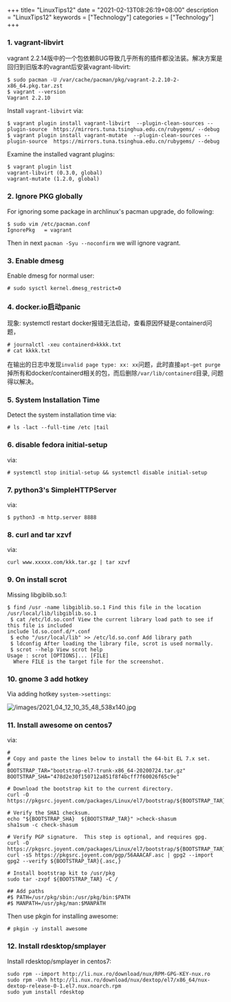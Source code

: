+++
title= "LinuxTips12"
date = "2021-02-13T08:26:19+08:00"
description = "LinuxTips12"
keywords = ["Technology"]
categories = ["Technology"]
+++
### 1. vagrant-libvirt
vagrant  2.2.14版中的一个包依赖BUG导致几乎所有的插件都没法装。解决方案是回归到旧版本的vagrant后安装vagrant-libvirt:    

```
$ sudo pacman -U /var/cache/pacman/pkg/vagrant-2.2.10-2-x86_64.pkg.tar.zst
$ vagrant --version
Vagrant 2.2.10
```
Install `vagrant-libvirt` via:    

```
$ vagrant plugin install vagrant-libvirt  --plugin-clean-sources --plugin-source  https://mirrors.tuna.tsinghua.edu.cn/rubygems/ --debug
$ vagrant plugin install vagrant-mutate  --plugin-clean-sources --plugin-source  https://mirrors.tuna.tsinghua.edu.cn/rubygems/ --debug
```
Examine the installed vagrant plugins:    

```
$ vagrant plugin list
vagrant-libvirt (0.3.0, global)
vagrant-mutate (1.2.0, global)
```
### 2. Ignore PKG globally
For ignoring some package in archlinux's pacman upgrade, do following:     

```
$ sudo vim /etc/pacman.conf
IgnorePkg   = vagrant
```
Then in next `pacman -Syu --noconfirm` we will ignore vagrant.   
### 3. Enable dmesg
Enable dmesg for normal user:    

```
# sudo sysctl kernel.dmesg_restrict=0
```
### 4. docker.io启动panic
现象: systemctl restart docker报错无法启动，查看原因怀疑是containerd问题，     

```
# journalctl -xeu containerd>kkkk.txt
# cat kkkk.txt
```
在输出的日志中发现`invalid page type: xx: xx`问题，此时直接`apt-get purge`掉所有和docker/containerd相关的包，而后删除`/var/lib/containerd`目录, 问题得以解决。     

### 5. System Installation Time
Detect the system installation time via:    

```
# ls -lact --full-time /etc |tail
```

### 6. disable fedora initial-setup
via:    

```
# systemctl stop initial-setup && systemctl disable initial-setup
```

### 7. python3's SimpleHTTPServer
via:    

```
$ python3 -m http.server 8888
```

### 8. curl and tar xzvf
via:    

```
curl www.xxxxx.com/kkk.tar.gz | tar xzvf
```

### 9. On install scrot
Missing libgiblib.so.1:    

```
$ find /usr -name libgiblib.so.1 Find this file in the location
/usr/local/lib/libgiblib.so.1 
 $ cat /etc/ld.so.conf View the current library load path to see if this file is included
include ld.so.conf.d/*.conf 
 $ echo "/usr/local/lib" >> /etc/ld.so.conf Add library path 
 $ ldconfig After loading the library file, scrot is used normally. 
 $ scrot --help View scrot help 
Usage : scrot [OPTIONS]... [FILE] 
  Where FILE is the target file for the screenshot. 
```

### 10. gnome 3 add hotkey
Via adding hotkey `system->settings`:    

![/images/2021_04_12_10_35_48_538x140.jpg](/images/2021_04_12_10_35_48_538x140.jpg)


### 11. Install awesome on centos7
via:    

```
#
# Copy and paste the lines below to install the 64-bit EL 7.x set.
#
BOOTSTRAP_TAR="bootstrap-el7-trunk-x86_64-20200724.tar.gz"
BOOTSTRAP_SHA="478d2e30f150712a851f8f4bcff7f60026f65c9e"

# Download the bootstrap kit to the current directory.
curl -O https://pkgsrc.joyent.com/packages/Linux/el7/bootstrap/${BOOTSTRAP_TAR}

# Verify the SHA1 checksum.
echo "${BOOTSTRAP_SHA}  ${BOOTSTRAP_TAR}" >check-shasum
sha1sum -c check-shasum

# Verify PGP signature.  This step is optional, and requires gpg.
curl -O https://pkgsrc.joyent.com/packages/Linux/el7/bootstrap/${BOOTSTRAP_TAR}.asc
curl -sS https://pkgsrc.joyent.com/pgp/56AAACAF.asc | gpg2 --import
gpg2 --verify ${BOOTSTRAP_TAR}{.asc,}

# Install bootstrap kit to /usr/pkg
sudo tar -zxpf ${BOOTSTRAP_TAR} -C /

## Add paths
#$ PATH=/usr/pkg/sbin:/usr/pkg/bin:$PATH
#$ MANPATH=/usr/pkg/man:$MANPATH
```
Then use pkgin for installing awesome:    

```
# pkgin -y install awesome
```

### 12. Install rdesktop/smplayer

Install rdesktop/smplayer in centos7:    

```
sudo rpm --import http://li.nux.ro/download/nux/RPM-GPG-KEY-nux.ro 
sudo rpm -Uvh http://li.nux.ro/download/nux/dextop/el7/x86_64/nux-dextop-release-0-1.el7.nux.noarch.rpm    
sudo yum install rdesktop
```
